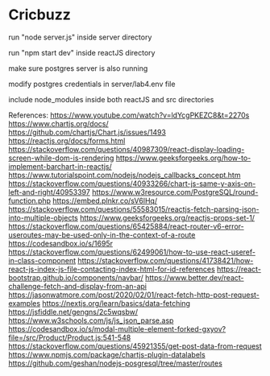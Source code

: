 # Cricbuzz 

run "node server.js" inside server directory

run "npm start dev" inside reactJS directory

make sure postgres server is also running

modify postgres credentials in server/lab4.env file

include node_modules inside both reactJS and src directories

References:
https://www.youtube.com/watch?v=ldYcgPKEZC8&t=2270s
https://www.chartjs.org/docs/
https://github.com/chartjs/Chart.js/issues/1493
https://reactjs.org/docs/forms.html
https://stackoverflow.com/questions/40987309/react-display-loading-screen-while-dom-is-rendering
https://www.geeksforgeeks.org/how-to-implement-barchart-in-reactjs/
https://www.tutorialspoint.com/nodejs/nodejs_callbacks_concept.htm
https://stackoverflow.com/questions/40933266/chart-js-same-y-axis-on-left-and-right/40953397
https://www.w3resource.com/PostgreSQL/round-function.php
https://embed.plnkr.co/sV6lHq/
https://stackoverflow.com/questions/55583015/reactjs-fetch-parsing-json-into-multiple-objects
https://www.geeksforgeeks.org/reactjs-props-set-1/
https://stackoverflow.com/questions/65425884/react-router-v6-error-useroutes-may-be-used-only-in-the-context-of-a-route
https://codesandbox.io/s/1695r
https://stackoverflow.com/questions/62499061/how-to-use-react-useref-in-class-component
https://stackoverflow.com/questions/41738421/how-react-js-index-js-file-contacting-index-html-for-id-references
https://react-bootstrap.github.io/components/navbar/
https://www.better.dev/react-challenge-fetch-and-display-from-an-api
https://jasonwatmore.com/post/2020/02/01/react-fetch-http-post-request-examples
https://nextjs.org/learn/basics/data-fetching
https://jsfiddle.net/gengns/2c5wqsbw/
https://www.w3schools.com/js/js_json_parse.asp
https://codesandbox.io/s/modal-multiple-element-forked-gxyov?file=/src/Product/Product.js:541-548
https://stackoverflow.com/questions/45921355/get-post-data-from-request
https://www.npmjs.com/package/chartjs-plugin-datalabels
https://github.com/geshan/nodejs-posgresql/tree/master/routes
